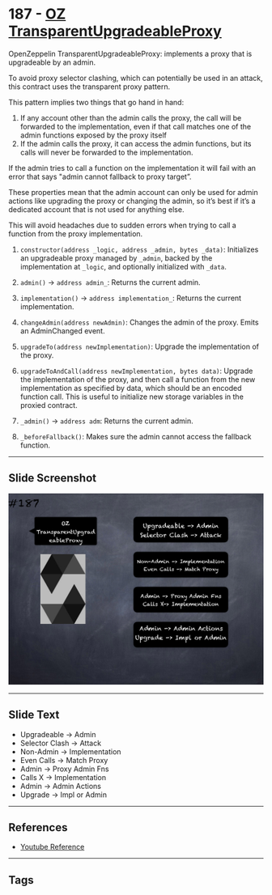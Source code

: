 # 187 - [OZ TransparentUpgradeableProxy](OZ%20TransparentUpgradeableProxy.md)
OpenZeppelin TransparentUpgradeableProxy: implements a proxy that is upgradeable by an admin. 

To avoid proxy selector clashing, which can potentially be used in an attack, this contract uses the transparent proxy pattern. 

This pattern implies two things that go hand in hand: 

1. If any account other than the admin calls the proxy, the call will be forwarded to the implementation, even if that call matches one of the admin functions exposed by the proxy itself
2. If the admin calls the proxy, it can access the admin functions, but its calls will never be forwarded to the implementation. 

If the admin tries to call a function on the implementation it will fail with an error that says "admin cannot fallback to proxy target”.

These properties mean that the admin account can only be used for admin actions like upgrading the proxy or changing the admin, so it’s best if it’s a dedicated account that is not used for anything else. 

This will avoid headaches due to sudden errors when trying to call a function from the proxy implementation.

1. `constructor(address _logic, address _admin, bytes _data)`: Initializes an upgradeable proxy managed by `_admin`, backed by the implementation at `_logic`, and optionally initialized with `_data`.
    
2. `admin()` → `address admin_`: Returns the current admin.
    
3. `implementation()` → `address implementation_`: Returns the current implementation.
    
4. `changeAdmin(address newAdmin)`: Changes the admin of the proxy. Emits an AdminChanged event.
    
5. `upgradeTo(address newImplementation)`: Upgrade the implementation of the proxy.
    
6. `upgradeToAndCall(address newImplementation, bytes data)`: Upgrade the implementation of the proxy, and then call a function from the new implementation as specified by data, which should be an encoded function call. This is useful to initialize new storage variables in the proxied contract.
    
7. `_admin()` → `address adm`: Returns the current admin.
    
8. `_beforeFallback()`: Makes sure the admin cannot access the fallback function.
___
## Slide Screenshot
![187.png](../../images/3.%20Solidity%20201/187.png)
___
## Slide Text
- Upgradeable -> Admin
- Selector Clash -> Attack
- Non-Admin -> Implementation
- Even Calls -> Match Proxy
- Admin -> Proxy Admin Fns
- Calls X -> Implementation
- Admin -> Admin Actions
- Upgrade -> Impl or Admin
___
## References
- [Youtube Reference](https://youtu.be/0kx8M4u5980?t=596)
___
## Tags